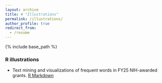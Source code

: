 ```yaml
---
layout: archive
title: # "Illustrations"
permalink: /illustrations/
author_profile: true
redirect_from:
  - /resume
---
```



{% include base_path %}

### R illustrations

* Text mining and visualizations of frequent words in FY25 NIH-awarded grants. [R Markdown](https://oheunj.github.io/illustrations/FY25_AwardedGrants_250311)



